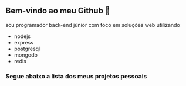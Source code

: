 ## Bem-vindo ao meu Github :wave:

sou programador back-end júnior com foco em soluções web utilizando

* nodejs
* express
* postgresql
* mongodb
* redis

### Segue abaixo a lista dos meus projetos pessoais
